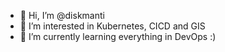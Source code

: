 - 👋 Hi, I’m @diskmanti
- 👀 I’m interested in Kubernetes, CICD and GIS
- 🌱 I’m currently learning everything in DevOps :)

<!---
diskmanti/diskmanti is a ✨ special ✨ repository because its `README.md` (this file) appears on your GitHub profile.
You can click the Preview link to take a look at your changes.
--->
